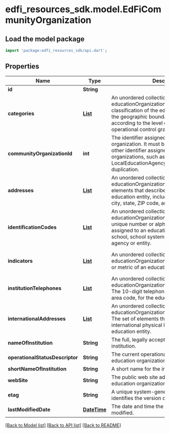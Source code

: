 # edfi_resources_sdk.model.EdFiCommunityOrganization

## Load the model package
```dart
import 'package:edfi_resources_sdk/api.dart';
```

## Properties
Name | Type | Description | Notes
------------ | ------------- | ------------- | -------------
**id** | **String** |  | [optional] 
**categories** | [**List<EdFiEducationOrganizationCategory>**](EdFiEducationOrganizationCategory.md) | An unordered collection of educationOrganizationCategories. The classification of the education agency within the geographic boundaries of a state according to the level of administrative and operational control granted by the state. | [default to const []]
**communityOrganizationId** | **int** | The identifier assigned to a community organization. It must be distinct from any other identifier assigned to educational organizations, such as a LocalEducationAgencyId, to prevent duplication. | 
**addresses** | [**List<EdFiEducationOrganizationAddress>**](EdFiEducationOrganizationAddress.md) | An unordered collection of educationOrganizationAddresses. The set of elements that describes an address for the education entity, including the street address, city, state, ZIP code, and ZIP code + 4. | [optional] [default to const []]
**identificationCodes** | [**List<EdFiEducationOrganizationIdentificationCode>**](EdFiEducationOrganizationIdentificationCode.md) | An unordered collection of educationOrganizationIdentificationCodes. A unique number or alphanumeric code assigned to an education organization by a school, school system, a state, or other agency or entity. | [optional] [default to const []]
**indicators** | [**List<EdFiEducationOrganizationIndicator>**](EdFiEducationOrganizationIndicator.md) | An unordered collection of educationOrganizationIndicators. An indicator or metric of an education organization. | [optional] [default to const []]
**institutionTelephones** | [**List<EdFiEducationOrganizationInstitutionTelephone>**](EdFiEducationOrganizationInstitutionTelephone.md) | An unordered collection of educationOrganizationInstitutionTelephones. The 10-digit telephone number, including the area code, for the education entity. | [optional] [default to const []]
**internationalAddresses** | [**List<EdFiEducationOrganizationInternationalAddress>**](EdFiEducationOrganizationInternationalAddress.md) | An unordered collection of educationOrganizationInternationalAddresses. The set of elements that describes the international physical location of the education entity. | [optional] [default to const []]
**nameOfInstitution** | **String** | The full, legally accepted name of the institution. | 
**operationalStatusDescriptor** | **String** | The current operational status of the education organization (e.g., active, inactive). | [optional] 
**shortNameOfInstitution** | **String** | A short name for the institution. | [optional] 
**webSite** | **String** | The public web site address (URL) for the education organization. | [optional] 
**etag** | **String** | A unique system-generated value that identifies the version of the resource. | [optional] 
**lastModifiedDate** | [**DateTime**](DateTime.md) | The date and time the resource was last modified. | [optional] 

[[Back to Model list]](../README.md#documentation-for-models) [[Back to API list]](../README.md#documentation-for-api-endpoints) [[Back to README]](../README.md)


